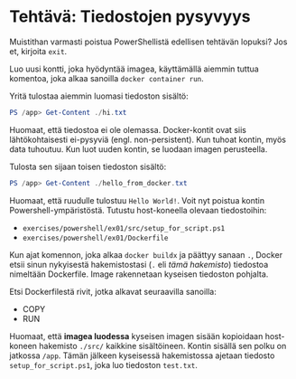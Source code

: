 # Tehtävä: Tiedostojen pysyvyys

Muistithan varmasti poistua PowerShellistä edellisen tehtävän lopuksi? Jos et, kirjoita `exit`. 

Luo uusi kontti, joka hyödyntää imagea, käyttämällä aiemmin tuttua komentoa, joka alkaa sanoilla `docker container run`.

Yritä tulostaa aiemmin luomasi tiedoston sisältö:

```powershell
PS /app> Get-Content ./hi.txt
```

Huomaat, että tiedostoa ei ole olemassa. Docker-kontit ovat siis lähtökohtaisesti ei-pysyviä (engl. non-persistent). Kun tuhoat kontin, myös data tuhoutuu. Kun luot uuden kontin, se luodaan imagen perusteella.

Tulosta sen sijaan toisen tiedoston sisältö:

```powershell
PS /app> Get-Content ./hello_from_docker.txt
```

Huomaat, että ruudulle tulostuu `Hello World!`. Voit nyt poistua kontin Powershell-ympäristöstä. Tutustu host-koneella olevaan tiedostoihin:

* `exercises/powershell/ex01/src/setup_for_script.ps1`
* `exercises/powershell/ex01/Dockerfile`

Kun ajat komennon, joka alkaa `docker buildx` ja päättyy sanaan `.`, Docker etsii sinun nykyisestä hakemistostasi (`.` eli *tämä hakemisto*) tiedostoa nimeltään Dockerfile. Image rakennetaan kyseisen tiedoston pohjalta.

Etsi Dockerfilestä rivit, jotka alkavat seuraavilla sanoilla:

* COPY
* RUN

Huomaat, että **imagea luodessa** kyseisen imagen sisään kopioidaan host-koneen hakemisto `./src/` kaikkine sisältöineen. Kontin sisällä sen polku on jatkossa `/app`. Tämän jälkeen kyseisessä hakemistossa ajetaan tiedosto `setup_for_script.ps1`, joka luo tiedoston `test.txt`.